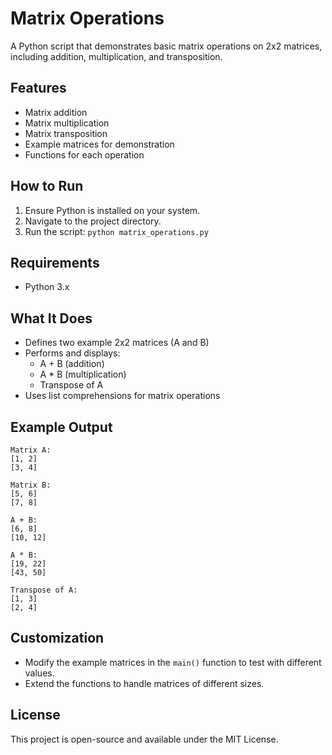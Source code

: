 # Matrix Operations

A Python script that demonstrates basic matrix operations on 2x2 matrices, including addition, multiplication, and transposition.

## Features
- Matrix addition
- Matrix multiplication
- Matrix transposition
- Example matrices for demonstration
- Functions for each operation

## How to Run
1. Ensure Python is installed on your system.
2. Navigate to the project directory.
3. Run the script: `python matrix_operations.py`

## Requirements
- Python 3.x

## What It Does
- Defines two example 2x2 matrices (A and B)
- Performs and displays:
  - A + B (addition)
  - A * B (multiplication)
  - Transpose of A
- Uses list comprehensions for matrix operations

## Example Output
```
Matrix A:
[1, 2]
[3, 4]

Matrix B:
[5, 6]
[7, 8]

A + B:
[6, 8]
[10, 12]

A * B:
[19, 22]
[43, 50]

Transpose of A:
[1, 3]
[2, 4]
```

## Customization
- Modify the example matrices in the `main()` function to test with different values.
- Extend the functions to handle matrices of different sizes.

## License
This project is open-source and available under the MIT License.

